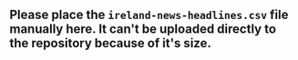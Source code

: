 ## Please place the `ireland-news-headlines.csv` file manually here. It can't be uploaded directly to the repository because of it's size.